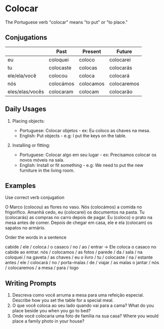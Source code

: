 # Colocar

The Portuguese verb "colocar" means "to put" or "to place."

## Conjugations

|                 | Past      | Present   | Future      |
| --------------- | --------- | --------- | ----------- |
| eu              | coloquei  | coloco    | colocarei   |
| tu              | colocaste | colocas   | colocarás   |
| ele/ela/você    | colocou   | coloca    | colocará    |
| nós             | colocámos | colocamos | colocaremos |
| eles/elas/vocês | colocaram | colocam   | colocarão   |

## Daily Usages

1. Placing objects:

   - Portuguese: Colocar objetos - ex: Eu coloco as chaves na mesa.
   - English: Put objects - e.g: I put the keys on the table.

2. Installing or fitting:

   - Portuguese: Colocar algo em seu lugar - ex: Precisamos colocar os novos móveis na sala.
   - English: Install or fit something - e.g: We need to put the new furniture in the living room.

## Examples

Use correct verb conjugation

O Marco (colocou) as flores no vaso.
Nós (colocámos) a comida no frigorífico.
Amanhã cedo, eu (colocarei) os documentos na pasta.
Tu (colocarás) as compras no carro depois de pagar.
Eu (coloco) o prato na mesa antes de comer.
Depois de chegar em casa, ele e ela (colocam) os sapatos no armário.

Order the words in a sentence

cabide / ele / coloca / o casaco / no / ao / entrar -> Ele coloca o casaco no cabide ao entrar.
nós / colocamos / as fotos / parede / da / sala / na
coloquei / na gaveta / as chaves / eu
o livro / tu / colocaste / na / estante
antes / ele / colocará / no / porta-malas / de / viajar / as malas
o jantar / nós / colocaremos / a mesa / para / logo

## Writing Prompts

1. Descreva como você arruma a mesa para uma refeição especial. Describe how you set the table for a special meal.
2. O que você coloca ao seu lado quando vai para a cama? What do you place beside you when you go to bed?
3. Onde você colocaria uma foto de família na sua casa? Where you would place a family photo in your house?

